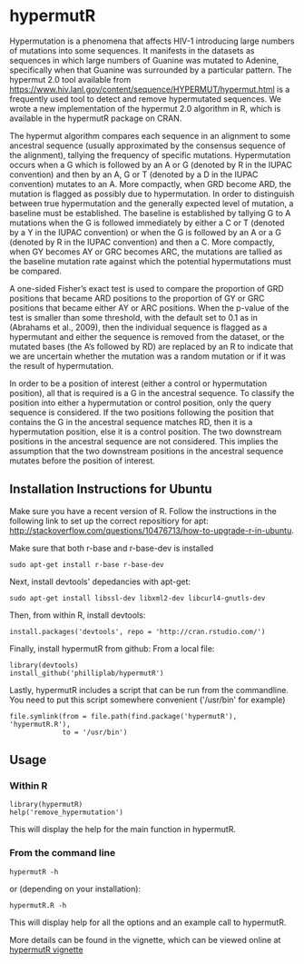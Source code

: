 hypermutR
=========

Hypermutation is a phenomena that affects HIV-1 introducing large numbers of
mutations into some sequences. It manifests in the datasets as sequences in
which large numbers of Guanine was mutated to Adenine, specifically when that
Guanine was surrounded by a particular pattern. The hypermut 2.0 tool available
from https://www.hiv.lanl.gov/content/sequence/HYPERMUT/hypermut.html is a
frequently used tool to detect and remove hypermutated sequences. We wrote a
new implementation of the hypermut 2.0 algorithm in R, which is available in
the hypermutR package on CRAN.

The hypermut algorithm compares each sequence in an alignment to some ancestral
sequence (usually approximated by the consensus sequence of the alignment),
tallying the frequency of specific mutations. Hypermutation occurs when a G
which is followed by an A or G (denoted by R in the IUPAC convention) and then
by an A, G or T (denoted by a D in the IUPAC convention) mutates to an A. More
compactly, when GRD become ARD, the mutation is flagged as possibly due to
hypermutation. In order to distinguish between true hypermutation and the
generally expected level of mutation, a baseline must be established. The
baseline is established by tallying G to A mutations when the G is followed
immediately by either a C or T (denoted by a Y in the IUPAC convention) or when
the G is followed by an A or a G (denoted by R in the IUPAC convention) and
then a C. More compactly, when GY becomes AY or GRC becomes ARC, the mutations
are tallied as the baseline mutation rate against which the potential
hypermutations must be compared. 

A one-sided Fisher’s exact test is used to compare the proportion of GRD
positions that became ARD positions to the proportion of GY or GRC positions
that became either AY or ARC positions. When the p-value of the test is smaller
than some threshold, with the default set to 0.1 as in (Abrahams et al., 2009),
then the individual sequence is flagged as a hypermutant and either the
sequence is removed from the dataset, or the mutated bases (the A’s followed by
RD) are replaced by an R to indicate that we are uncertain whether the mutation
was a random mutation or if it was the result of hypermutation.

In order to be a position of interest (either a control or hypermutation
position), all that is required is a G in the ancestral sequence. To classify
the position into either a hypermutation or control position, only the query
sequence is considered. If the two positions following the position that
contains the G in the ancestral sequence matches RD, then it is a hypermutation
position, else it is a control position. The two downstream positions in the
ancestral sequence are not considered. This implies the assumption that the two
downstream positions in the ancestral sequence mutates before the position of
interest.

## Installation Instructions for Ubuntu

Make sure you have a recent version of R. Follow
the instructions in the following link to set up the correct repositiory for apt:
http://stackoverflow.com/questions/10476713/how-to-upgrade-r-in-ubuntu. 

Make sure that both r-base and r-base-dev is installed
```{sh}
sudo apt-get install r-base r-base-dev
```

Next, install devtools' depedancies with apt-get:
```{sh}
sudo apt-get install libssl-dev libxml2-dev libcurl4-gnutls-dev
```

Then, from within R, install devtools:
```{r}
install.packages('devtools', repo = 'http://cran.rstudio.com/')
```

Finally, install hypermutR from github:
From a local file:

```{r}
library(devtools)
install_github('philliplab/hypermutR')
```

Lastly, hypermutR includes a script that can be run from the commandline. You
need to put this script somewhere convenient ('/usr/bin' for example)
```{r}
file.symlink(from = file.path(find.package('hypermutR'), 'hypermutR.R'),
             to = '/usr/bin')
```

## Usage

### Within R

```{r}
library(hypermutR)
help('remove_hypermutation')
```

This will display the help for the main function in hypermutR.

### From the command line

```{sh}
hypermutR -h
```

or (depending on your installation):

```{sh}
hypermutR.R -h
```

This will display help for all the options and an example call to hypermutR.

More details can be found in the vignette, which can be viewed online at [hypermutR vignette](https://github.com/philliplab/hypermutR/blob/master/inst/doc/hypermut_vignette.pdf)
